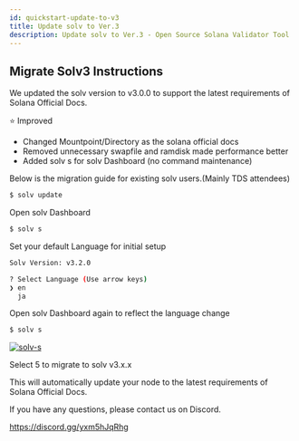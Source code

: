 ```yaml
---
id: quickstart-update-to-v3
title: Update solv to Ver.3
description: Update solv to Ver.3 - Open Source Solana Validator Tool
---
```


## Migrate Solv3 Instructions

We updated the solv version to v3.0.0 to support the latest requirements of Solana Official Docs.

⭐️ Improved

- Changed Mountpoint/Directory as the solana official docs
- Removed unnecessary swapfile and ramdisk made performance better
- Added solv s for solv Dashboard (no command maintenance)

Below is the migration guide for existing solv users.(Mainly TDS attendees)

```bash
$ solv update
```

Open solv Dashboard

```bash
$ solv s
```

Set your default Language for initial setup

```bash
Solv Version: v3.2.0

? Select Language (Use arrow keys)
❯ en
  ja
```

Open solv Dashboard again to reflect the language change

```bash
$ solv s
```

[![solv-s](https://storage.googleapis.com/epics-bucket/Validator/solv-s.jpeg)](https://storage.googleapis.com/epics-bucket/Validator/solv-s.jpeg)

Select 5 to migrate to solv v3.x.x

This will automatically update your node to the latest requirements of Solana Official Docs.

If you have any questions, please contact us on Discord.

https://discord.gg/yxm5hJqRhg
